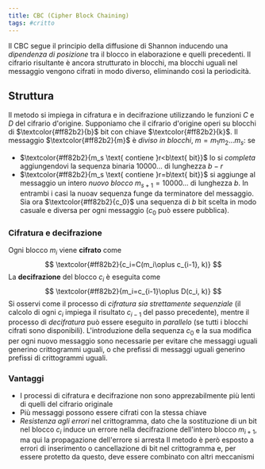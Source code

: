 ```yaml
---
title: CBC (Cipher Block Chaining)
tags: #critto
---
```

Il CBC segue il principio della diffusione di Shannon inducendo una *dipendenza di posizione* tra il blocco in elaborazione e quelli precedenti. Il cifrario risultante è ancora strutturato in blocchi, ma blocchi uguali nel messaggio vengono cifrati in modo diverso, eliminando così la periodicità.
## Struttura
Il metodo si impiega in cifratura e in decifrazione utilizzando le funzioni $C$ e $D$ del cifrario d'origine. Supponiamo che il cifrario d'origine operi su blocchi di $\textcolor{#ff82b2}{b}$ bit con chiave $\textcolor{#ff82b2}{k}$. Il messaggio $\textcolor{#ff82b2}{m}$ è *diviso in blocchi*, $m=m_1m_2\dots m_s$: se
- $\textcolor{#ff82b2}{m_s \text{ contiene }r<b\text{ bit}}$ lo si *completa* aggiungendovi la sequenza binaria 10000... di lunghezza $b-r$
- $\textcolor{#ff82b2}{m_s \text{ contiene }r=b\text{ bit}}$ si aggiunge al messaggio un intero *nuovo blocco* $m_{s+1}=10000\dots$ di lunghezza $b$.
In entrambi i casi la nuoav sequenza funge da terminatore del messaggio. Sia ora $\textcolor{#ff82b2}{c_0}$ una sequenza di $b$ bit scelta in modo casuale e diversa per ogni messaggio ($c_0$ può essere pubblica).
### Cifratura e decifrazione
Ogni blocco $m_i$ viene **cifrato** come
$$
\textcolor{#ff82b2}{c_i=C(m_i\oplus c_{i-1}, k)}
$$
La **decifrazione** del blocco $c_i$ è eseguita come
$$
\textcolor{#ff82b2}{m_i=c_{i-1}\oplus D(c_i, k)}
$$
Si osservi come il processo di *cifratura sia strettamente sequenziale* (il calcolo di ogni $c_i$ impiega il risultato $c_{i-1}$ del passo precedente), mentre il processo di *decifratura* può essere eseguito in *parallelo* (se tutti i blocchi cifrati sono disponibili).
L'introduzione della sequenza $c_0$ e la sua modifica per ogni nuovo messaggio sono necessarie per evitare che messaggi uguali generino crittogrammi uguali, o che prefissi di messaggi uguali generino prefissi di crittogrammi uguali.
### Vantaggi
- I processi di cifratura e decifrazione non sono apprezabilmente più lenti di quelli del cifrario originale
- Più messaggi possono essere cifrati con la stessa chiave
- *Resistenza agli errori* nel crittogramma, dato che la sostituzione di un bit nel blocco $c_i$ induce un errore nella decifrazione dell'intero blocco $m_{i+1}$, ma qui la propagazione dell'errore si arresta
Il metodo è però esposto a errori di inserimento o cancellazione di bit nel crittogramma e, per essere protetto da questo, deve essere combinato con altri meccanismi